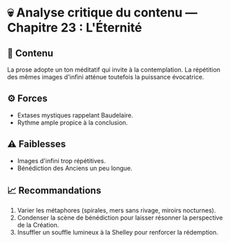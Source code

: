 # 💀 Analyse critique du contenu — Chapitre 23 : L'Éternité

## 🧠 Contenu
La prose adopte un ton méditatif qui invite à la contemplation. La répétition des mêmes images d'infini atténue toutefois la puissance évocatrice.

## ⚙️ Forces
- Extases mystiques rappelant Baudelaire.
- Rythme ample propice à la conclusion.

## ⚠️ Faiblesses
- Images d'infini trop répétitives.
- Bénédiction des Anciens un peu longue.

## 📈 Recommandations
1. Varier les métaphores (spirales, mers sans rivage, miroirs nocturnes).
2. Condenser la scène de bénédiction pour laisser résonner la perspective de la Création.
3. Insuffler un souffle lumineux à la Shelley pour renforcer la rédemption.

